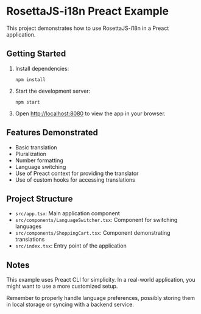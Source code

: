 # RosettaJS-i18n Preact Example

This project demonstrates how to use RosettaJS-i18n in a Preact application.

## Getting Started

1. Install dependencies:
   ```
   npm install
   ```

2. Start the development server:
   ```
   npm start
   ```

3. Open [http://localhost:8080](http://localhost:8080) to view the app in your browser.

## Features Demonstrated

- Basic translation
- Pluralization
- Number formatting
- Language switching
- Use of Preact context for providing the translator
- Use of custom hooks for accessing translations

## Project Structure

- `src/app.tsx`: Main application component
- `src/components/LanguageSwitcher.tsx`: Component for switching languages
- `src/components/ShoppingCart.tsx`: Component demonstrating translations
- `src/index.tsx`: Entry point of the application

## Notes

This example uses Preact CLI for simplicity. In a real-world application, you might want to use a more customized setup.

Remember to properly handle language preferences, possibly storing them in local storage or syncing with a backend service.

